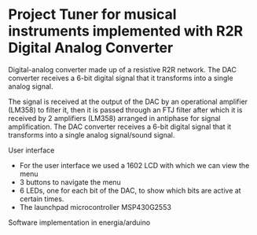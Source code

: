 # Project Tuner for musical instruments implemented with R2R Digital Analog Converter
Digital-analog converter made up of a resistive R2R network. 
The DAC converter receives a 6-bit digital signal that it transforms into a single analog signal.

The signal is received at the output of the DAC by an operational amplifier (LM358) to filter it, then it is passed through an FTJ filter after which it is received by 2 amplifiers (LM358) arranged in antiphase for signal amplification.
The DAC converter receives a 6-bit digital signal that it transforms into a single analog signal/sound signal.

User interface

- For the user interface we used a 1602 LCD with which we can view the menu
- 3 buttons to navigate the menu
- 6 LEDs, one for each bit of the DAC, to show which bits are active at certain times.
- The launchpad microcontroller MSP430G2553

Software implementation in energia/arduino
